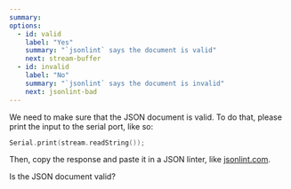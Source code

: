 ```yaml
---
summary: 
options:
  - id: valid
    label: "Yes"
    summary: "`jsonlint` says the document is valid"
    next: stream-buffer
  - id: invalid
    label: "No"
    summary: "`jsonlint` says the document is invalid"
    next: jsonlint-bad
---
```


We need to make sure that the JSON document is valid.
To do that, please print the input to the serial port, like so:

```c++
Serial.print(stream.readString());
```

Then, copy the response and paste it in a JSON linter, like [jsonlint.com](https://jsonlint.com/).

Is the JSON document valid?